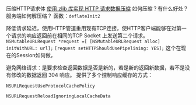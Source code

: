 压缩HTTP请求体
[使用 zlib 库实现 HTTP 请求数据压缩](https://www.jianshu.com/p/dc76bcfef553)
如何压缩？有什么好处？服务端如何解压缩？
函数：`deflateInit2`


降低请求延迟，使用HTTP管道重用现有TCP连接，使HTTP客户端能够在对第一个请求的响应返回前在相同的TCP Socket 上发送第二个请求。
`NSMutableURLRequest *request =[ [NSMutableURLRequest alloc] initWithURL: url];`
`[request setHTTPShouldUsePipelining: YES];`
这个在现在的Session如何做，


避免网络请求：是要求检查返回数据是否是新的，若是新的返回新数据，若不是没有修改的数据返回 304 响应。
提供了多个控制响应缓存的方式：
```
NSURLRequestUseProtocolCachePolicy

NSURLRequestReloadIgnoringLocalCacheData

```
